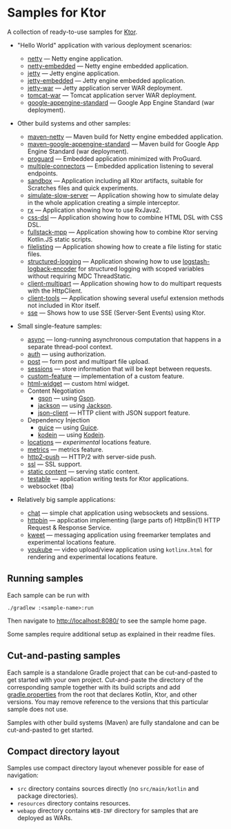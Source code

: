 # Samples for Ktor

A collection of ready-to-use samples for [Ktor](https://ktor.io).

* "Hello World" application with various deployment scenarios:
  * [netty](deployment/netty) &mdash; Netty engine application.
  * [netty-embedded](deployment/netty-embedded) &mdash; Netty engine embedded application.
  * [jetty](deployment/jetty) &mdash; Jetty engine application.
  * [jetty-embedded](deployment/jetty-embedded) &mdash; Jetty engine embedded application.
  * [jetty-war](deployment/jetty-war) &mdash; Jetty application server WAR deployment.
  * [tomcat-war](deployment/tomcat-war) &mdash; Tomcat application server WAR deployment.
  * [google-appengine-standard](deployment/google-appengine-standard) &mdash; Google App Engine Standard (war deployment).

* Other build systems and other samples:
  * [maven-netty](samples/maven-netty) &mdash; Maven build for Netty engine embedded application. 
  * [maven-google-appengine-standard](samples/maven-google-appengine-standard) &mdash; Maven build for Google App Engine Standard (war deployment).
  * [proguard](samples/proguard) &mdash; Embedded application minimized with ProGuard.
  * [multiple-connectors](samples/multiple-connectors) &mdash; Embedded application listening to several endpoints.
  * [sandbox](samples/sandbox) &mdash; Application including all Ktor artifacts, suitable for Scratches files and quick experiments.
  * [simulate-slow-server](samples/simulate-slow-server) &mdash; Application showing how to simulate delay in the whole application creating a simple interceptor.
  * [rx](samples/rx) &mdash; Application showing how to use RxJava2.
  * [css-dsl](samples/css-dsl) &mdash; Application showing how to combine HTML DSL with CSS DSL.
  * [fullstack-mpp](mpp/fullstack-mpp) &mdash; Application showing how to combine Ktor serving Kotlin.JS static scripts.
  * [filelisting](samples/filelisting) &mdash; Application showing how to create a file listing for static files. 
  * [structured-logging](samples/structured-logging) &mdash; Application showing how to use [logstash-logback-encoder](https://github.com/logstash/logstash-logback-encoder) for structured logging with scoped variables without requiring MDC ThreadStatic.
  * [client-multipart](samples/client-multipart) &mdash; Application showing how to do multipart requests with the HttpClient.
  * [client-tools](samples/client-tools) &mdash; Application showing several useful extension methods not included in Ktor itself.
  * [sse](samples/sse) &mdash; Shows how to use SSE (Server-Sent Events) using Ktor.
  
* Small single-feature samples:
  * [async](feature/async) &mdash; long-running asynchronous computation that happens in a separate thread-pool context.
  * [auth](feature/auth) &mdash; using authorization.
  * [post](feature/post) &mdash; form post and multipart file upload.
  * [sessions](feature/sessions) &mdash; store information that will be kept between requests. 
  * [custom-feature](feature/custom-feature) &mdash; implementation of a custom feature.
  * [html-widget](feature/html-widget) &mdash; custom html widget.
  * Content Negotiation
    * [gson](feature/gson) &mdash; using [Gson](https://github.com/google/gson).
    * [jackson](feature/jackson) &mdash; using [Jackson](https://github.com/FasterXML/jackson).
    * [json-client](feature/json-client) &mdash; HTTP client with JSON support feature. 
  * Dependency Injection
    * [guice](feature/guice) &mdash; using [Guice](https://github.com/google/guice).
    * [kodein](samples/di-kodein) &mdash; using [Kodein](https://kodein.org/Kodein-DI/).
  * [locations](feature/locations) &mdash; _experimental_ locations feature.
  * [metrics](feature/metrics) &mdash; metrics feature.
  * [http2-push](feature/http2-push) &mdash; HTTP/2 with server-side push.
  * [ssl](feature/ssl) &mdash; SSL support.
  * [static content](feature/static-content) &mdash; serving static content.
  * [testable](feature/testable) &mdash; application writing tests for Ktor applications.
  * websocket (tba)
 
* Relatively big sample applications:
  * [chat](app/chat) &mdash; simple chat application using websockets and sessions.
  * [httpbin](app/httpbin) &mdash; application implementing (large parts of) HttpBin(1) HTTP Request & Response Service.
  * [kweet](app/kweet) &mdash; messaging application using freemarker templates and experimental locations feature. 
  * [youkube](app/youkube) &mdash; video upload/view application using `kotlinx.html` for rendering and experimental locations feature.
   
## Running samples

Each sample can be run with 

```
./gradlew :<sample-name>:run
```

Then navigate to [http://localhost:8080/](http://localhost:8080/) to see the sample home page.  
 
Some samples require additional setup as explained in their readme files.
   
## Cut-and-pasting samples

Each sample is a standalone Gradle project that can be cut-and-pasted to get started with your own project. 
Cut-and-paste the directory of the corresponding sample together with 
its build scripts and add [gradle.properties](gradle.properties) from the root
that declares Kotlin, Ktor, and other versions. You may remove reference to the versions that
this particular sample does not use.

Samples with other build systems (Maven) are fully standalone and can be cut-and-pasted to get started.

## Compact directory layout

Samples use compact directory layout whenever possible for ease of navigation:

* `src` directory contains sources directly (no `src/main/kotlin` and package directories).
* `resources` directory contains resources.
* `webapp` directory contains `WEB-INF` directory for samples that are deployed as WARs.
